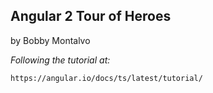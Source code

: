 ## Angular 2 Tour of Heroes
by Bobby Montalvo

_Following the tutorial at:_

`
https://angular.io/docs/ts/latest/tutorial/
`
